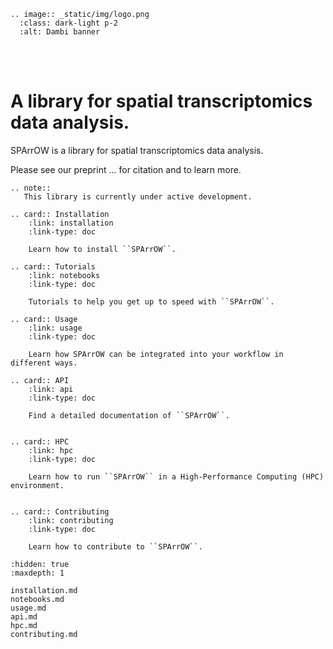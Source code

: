 ```{eval-rst}
.. image:: _static/img/logo.png
  :class: dark-light p-2
  :alt: Dambi banner
```

<br><br>

# A library for spatial transcriptomics data analysis.

SPArrOW is a library for spatial transcriptomics data analysis.

Please see our preprint ... for citation and to learn more.

```{eval-rst}
.. note::
   This library is currently under active development.
```

```{eval-rst}
.. card:: Installation
    :link: installation
    :link-type: doc

    Learn how to install ``SPArrOW``.

.. card:: Tutorials
    :link: notebooks
    :link-type: doc

    Tutorials to help you get up to speed with ``SPArrOW``.

.. card:: Usage
    :link: usage
    :link-type: doc

    Learn how SPArrOW can be integrated into your workflow in different ways.

.. card:: API
    :link: api
    :link-type: doc

    Find a detailed documentation of ``SPArrOW``.


.. card:: HPC
    :link: hpc
    :link-type: doc

    Learn how to run ``SPArrOW`` in a High-Performance Computing (HPC) environment.


.. card:: Contributing
    :link: contributing
    :link-type: doc

    Learn how to contribute to ``SPArrOW``.

```

```{toctree}
:hidden: true
:maxdepth: 1

installation.md
notebooks.md
usage.md
api.md
hpc.md
contributing.md
```
